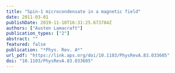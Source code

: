 ```yaml
---
title: "Spin-1 microcondensate in a magnetic field"
date: 2011-03-01
publishDate: 2019-11-10T16:31:25.673784Z
authors: ["Austen Lamacraft"]
publication_types: ["2"]
abstract: ""
featured: false
publication: "*Phys. Rev. A*"
url_pdf: "https://link.aps.org/doi/10.1103/PhysRevA.83.033605"
doi: "10.1103/PhysRevA.83.033605"
---
```


